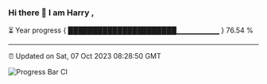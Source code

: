 ### Hi there 👋 I am Harry , 

⏳ Year progress { ██████████████████████▁▁▁▁▁▁▁▁ } 76.54 %

---

⏰ Updated on Sat, 07 Oct 2023 08:28:50 GMT

![Progress Bar CI](https://github.com/duykhang68/duykhang68/workflows/Progress%20Bar%20CI/badge.svg)
